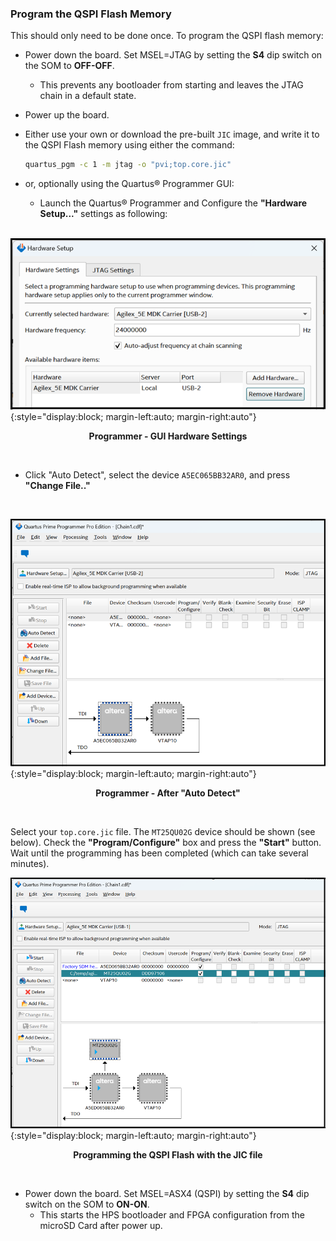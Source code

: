 ### **Program the QSPI Flash Memory**

This should only need to be done once. To program the QSPI flash memory:

* Power down the board. Set MSEL=JTAG by setting the **S4** dip switch
  on the SOM to **OFF-OFF**.
  * This prevents any bootloader from starting and leaves the JTAG chain in a
    default state.

* Power up the board.

* Either use your own or download the pre-built `JIC` image, and write it to
  the QSPI Flash memory using either the command:

    ```bash
    quartus_pgm -c 1 -m jtag -o "pvi;top.core.jic" 
    ```

* or, optionally using the Quartus® Programmer GUI:

  * Launch the Quartus® Programmer and Configure the **"Hardware Setup..."**
settings as following:
  <br>

![hw-setup-set](../common/images/hw-setup-set.png){:style="display:block; margin-left:auto; margin-right:auto"}
<center markdown="1">

**Programmer - GUI Hardware Settings**
</center>
<br>

* Click "Auto Detect", select the device `A5EC065BB32AR0`, and press **"Change File.."**
<br>

![programmer-agx5](../common/images/programmer-agx5.png){:style="display:block; margin-left:auto; margin-right:auto"}
<center markdown="1">

**Programmer - After "Auto Detect"**
</center>
<br>

Select your `top.core.jic` file. The `MT25QU02G` device should be shown (see
below). Check the **"Program/Configure"** box and press the **"Start"** button.
Wait until the programming has been completed (which can take several minutes).
<br>

![programmer-agx5-2](../common/images/programmer-agx5-2.png){:style="display:block; margin-left:auto; margin-right:auto"}
<center markdown="1">

**Programming the QSPI Flash with the JIC file**
</center>
<br>

* Power down the board. Set MSEL=ASX4 (QSPI) by setting the **S4** dip switch
  on the SOM to **ON-ON**.
  * This starts the HPS bootloader and FPGA configuration from the microSD Card
    after power up.
<br>
